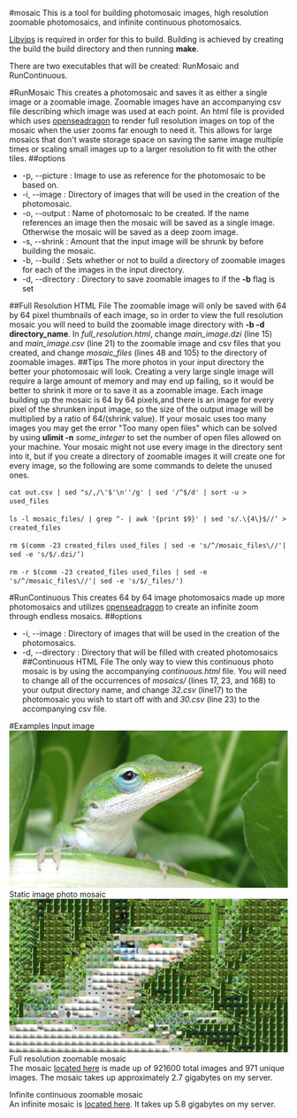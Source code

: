 #mosaic
This is a tool for building photomosaic images, high resolution zoomable photomosaics, and infinite continuous photomosaics.

[Libvips](http://www.vips.ecs.soton.ac.uk/index.php?title=Libvips) is required in order for this to build. Building is achieved by creating the build the build directory and then running **make**.

There are two executables that will be created: RunMosaic and RunContinuous.

#RunMosaic
This creates a photomosaic and saves it as either a single image or a zoomable image. Zoomable images have an accompanying csv file describing which image was used at each point. An html file is provided which uses [openseadragon](http://openseadragon.github.io) to render full resolution images on top of the mosaic when the user zooms far enough to need it. This allows for large mosaics that don't waste storage space on saving the same image multiple times or scaling small images up to a larger resolution to fit with the other tiles.
##options
- -p,  --picture : Image to use as reference for the photomosaic to be based on.
- -i,  --image : Directory of images that will be used in the creation of the photomosaic.
- -o,  --output : Name of photomosaic to be created. If the name references an image then the mosaic will be saved as a single image. Otherwise the mosaic will be saved as  a deep zoom image.
- -s, --shrink :  Amount that the input image will be shrunk by before building the mosaic.
- -b, --build : Sets whether or not to build a directory of zoomable images for each of the images in the input directory.
- -d, --directory : Directory to save zoomable images to if the **-b** flag is set

##Full Resolution HTML File
The zoomable image will only be saved with 64 by 64 pixel thumbnails of each image, so in order to view the full resolution mosaic you will need to build the zoomable image directory with **-b -d directory_name**. In *full_resolution.html*, change *main_image.dzi* (line 15) and *main_image.csv* (line 21) to the zoomable image and csv files that you created, and change *mosaic_files* (lines 48 and 105) to the directory of zoomable images.
##Tips
The more photos in your input directory the better your photomosaic will look. Creating a very large single image will require a large amount of memory and may end up failing, so it would be better to shrink it more or to save it as a zoomable image. Each image building up the mosaic is 64 by 64 pixels,and there is an image for every pixel of the shrunken input image, so the size of the output image will be multiplied by a ratio of 64/(shrink value). If your mosaic uses too many images you may get the error "Too many open files" which can be solved by using **ulimit -n** *some_integer* to set the number of open files allowed on your machine.
Your mosaic might not use every image in the directory sent into it, but if you create a directory of zoomable images it will create one for every image, so the following are some commands to delete the unused ones.

    cat out.csv | sed "s/,/\'$'\n''/g' | sed '/^$/d' | sort -u > used_files
    
    ls -l mosaic_files/ | grep ^- | awk '{print $9}' | sed 's/.\{4\}$//‘ > created_files
    
    rm $(comm -23 created_files used_files | sed -e 's/^/mosaic_files\//'| sed -e 's/$/.dzi/‘)
    
    rm -r $(comm -23 created_files used_files | sed -e 's/^/mosaic_files\//'| sed -e 's/$/_files/')

#RunContinuous
This creates 64 by 64 image photomosaics made up more photomosaics and utilizes [openseadragon](http://openseadragon.github.io) to create an infinite zoom through endless mosaics.
##options
- -i,  --image : Directory of images that will be used in the creation of the photomosaics.
- -d,  --directory : Directory that will be filled with created photomosaics
##Continuous HTML File
The only way to view this continuous photo mosaic is by using the accompanying *continuous.html* file. You will need to change all of the occurrences of *mosaics/* (lines 17, 23, and 168) to your output directory name, and change *32.csv* (line17) to the photomosaic you wish to start off with and *30.csv* (line 23) to the accompanying csv file.

#Examples
Input image
![Input image](https://raw.githubusercontent.com/nathanbain314/mosaic/master/input.jpg)
Static image photo mosaic
![Static mosaic](https://raw.githubusercontent.com/nathanbain314/mosaic/master/output.png)
Full resolution zoomable mosaic  
The mosaic [located here](http://nathanbain.com/mosaic/full_resolution.html) is made up of 921600 total images and 971 unique images. The mosaic takes up approximately 2.7 gigabytes on my server. 

Infinite continuous zoomable mosaic  
An infinite mosaic is [located here](http://nathanbain.com/mosaic/continuous.html). It takes up 5.8 gigabytes on my server.
